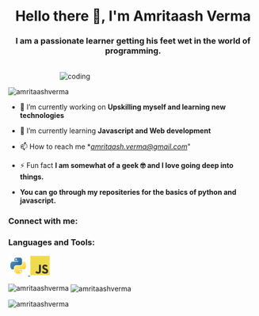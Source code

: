 <h1 align="center">Hello there 👋, I'm Amritaash Verma</h1>
<h3 align="center">I am a passionate learner getting his feet wet in the world of programming.</h3>
<br>
<img align="right" alt="coding" width="400" src="https://gist.githubusercontent.com/vininjr/d29bb07bdadb41e4b0923bc8fa748b1a/raw/88f20c9d749d756be63f22b09f3c4ac570bc5101/programming.gif">
<br>
<p align="left"> <img src="https://komarev.com/ghpvc/?username=amritaashverma&label=Profile%20views&color=0e75b6&style=flat" alt="amritaashverma" /> </p>

- 🔭 I’m currently working on **Upskilling myself and learning new technologies**

- 🌱 I’m currently learning **Javascript and Web development**

- 📫 How to reach me **amritaash.verma@gmail.com*"

- ⚡ Fun fact **I am somewhat of a geek 🤓 and I love going deep into things.**

- **You can go through my repositeries for the basics of python and javascript.**

<h3 align="left">Connect with me:</h3>
<p align="left">
</p>

<h3 align="left">Languages and Tools:</h3>
<p align="left"><a href="https://www.python.org" target="_blank" rel="noreferrer"> <img src="https://raw.githubusercontent.com/devicons/devicon/master/icons/python/python-original.svg" alt="python" width="40" height="40"/> </a> <a href="https://developer.mozilla.org/en-US/docs/Web/JavaScript" target="_blank" rel="noreferrer"> <img src="https://raw.githubusercontent.com/devicons/devicon/master/icons/javascript/javascript-original.svg" alt="javascript" width="40" height="40"/> </a> </p>

<p><img align="left" src="https://github-readme-stats.vercel.app/api/top-langs?username=amritaashverma&show_icons=true&locale=en&layout=compact&bg_color=000&text_color=fff&title_color=fff" alt="amritaashverma" /></p>

<p>&nbsp;<img align="center" src="https://github-readme-stats.vercel.app/api?username=amritaashverma&show_icons=true&locale=en&bg_color=000&text_color=fff&title_color=fff" alt="amritaashverma" /></p>

<p><img align="left" src="https://streak-stats.demolab.com?user=amritaashverma&theme=highcontrast" alt=amritaashverma></p>
<!-- this is the link for making the github repository for future reference: https://rahuldkjain.github.io/gh-profile-readme-generator/>
